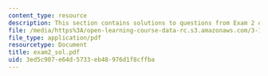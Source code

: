 ```yaml
---
content_type: resource
description: This section contains solutions to questions from Exam 2 of the course.
file: /media/https%3A/open-learning-course-data-rc.s3.amazonaws.com/3-15-electrical-optical-magnetic-materials-and-devices-fall-2006/3ed5c907e64d5733eb48976d1f8cffba_exam2_sol.pdf
file_type: application/pdf
resourcetype: Document
title: exam2_sol.pdf
uid: 3ed5c907-e64d-5733-eb48-976d1f8cffba
---
```

